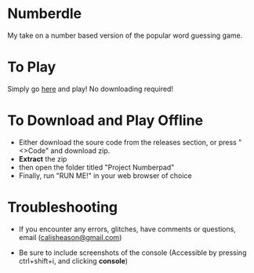 # Numberdle
My take on a number based version of the popular word guessing game.

# To Play
Simply go <a href="https://salamandeenie.github.io/Numberdle/Project%20Numberpad/Index.html">here</a> and play! No downloading required!

# To Download and Play Offline
- Either download the soure code from the releases section, or press "<>Code" and download zip.
- <b>Extract</b> the zip
- then open the folder titled "Project Numberpad"
- Finally, run "RUN ME!" in your web browser of choice

# Troubleshooting
- If you encounter any errors, glitches, have comments or questions, email (calisheason@gmail.com)

- Be sure to include screenshots of the console (Accessible by pressing ctrl+shift+i, and clicking <b>console</b>)
